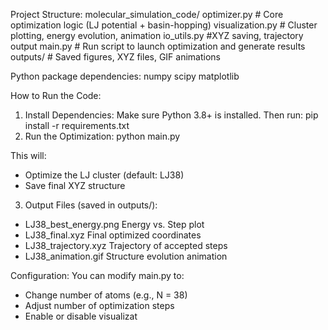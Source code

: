 Project Structure: 
molecular_simulation_code/ 
optimizer.py     # Core optimization logic (LJ potential + basin-hopping)
visualization.py # Cluster plotting, energy evolution, animation
io_utils.py      #XYZ saving, trajectory output 
main.py          # Run script to launch optimization and generate results 
outputs/         # Saved figures, XYZ files, GIF animations    
        
Python package dependencies: 
numpy 
scipy 
matplotlib 

How to Run the Code: 
1. Install Dependencies: 
Make sure Python 3.8+ is installed.
Then run: 
pip install -r requirements.txt 
2. Run the Optimization: 
python main.py

This will:
- Optimize the LJ cluster (default: LJ38)
- Save final XYZ structure 
3. Output Files (saved in outputs/):
- LJ38_best_energy.png    Energy vs. Step plot 
- LJ38_final.xyz          Final optimized coordinates
- LJ38_trajectory.xyz     Trajectory of accepted steps
- LJ38_animation.gif      Structure evolution animation   

Configuration: 
You can modify main.py to: 

- Change number of atoms (e.g., N = 38)
- Adjust number of optimization steps
- Enable or disable visualizat
